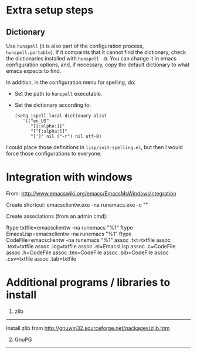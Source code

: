 # Extra setup steps

## Dictionary

Use `hunspell` (it is also part of the configuration process, `hunspell.portable`).
If it compaints that it cannot find the dictionary, check the dictionaries installed with
`hunspell -D`. You can change it in emacs configuration options, and, if necessary, copy
the default dictionary to what emacs expects to find.

In addition, in the configuration menu for spelling, do:

- Set the path to `hunspell` executable.

- Set the dictionary according to:

  ```emacs
  (setq ispell-local-dictionary-alist
	 '(("en_US"
		"[[:alpha:]]"
		"[^[:alpha:]]"
		"[']" nil ("-r") nil utf-8)
  ```
  
I could place those definitions in `lisp/init-spelling.el`, but then I would force those configurations to everyone.

Integration with windows
========================
From: http://www.emacswiki.org/emacs/EmacsMsWindowsIntegration


Create shortcut: emacsclientw.exe -na runemacs.exe -c ""

Create associations (from an admin cmd):

ftype txtfile=emacsclientw -na runemacs "%1"
ftype EmacsLisp=emacsclientw -na runemacs "%1"
ftype CodeFile=emacsclientw -na runemacs "%1"
assoc .txt=txtfile
assoc .text=txtfile
assoc .log=txtfile
assoc .el=EmacsLisp
assoc .c=CodeFile
assoc .h=CodeFile
assoc .tex=CodeFile
assoc .bib=CodeFile
assoc .csv=txtfile
assoc .tab=txtfile

Additional programs / libraries to install
==========================================

1) zlib
-------
Install zlib from http://gnuwin32.sourceforge.net/packages/zlib.htm

2) GnuPG
--------
